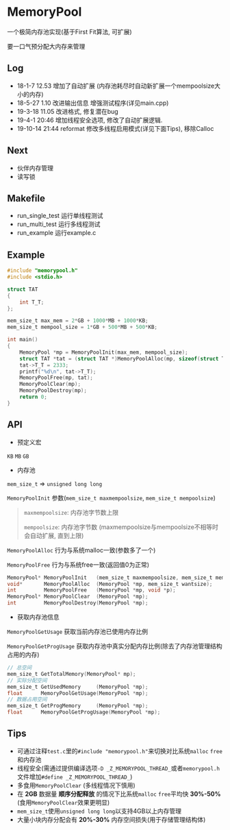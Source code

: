 # MemoryPool

一个极简内存池实现(基于First Fit算法, 可扩展)

要一口气预分配大内存来管理

## Log

- 18-1-7 12.53 增加了自动扩展 (内存池耗尽时自动新扩展一个mempoolsize大小的内存)
- 18-5-27 1.10 改进输出信息 增强测试程序(详见main.cpp)
- 19-3-18 11.05 改进格式, 修复潜在bug
- 19-4-1 20:46 增加线程安全选项, 修改了自动扩展逻辑.
- 19-10-14 21:44 reformat 修改多线程启用模式(详见下面Tips), 移除Calloc

## Next

- 伙伴内存管理
- 读写锁

## Makefile
- run_single_test 运行单线程测试
- run_multi_test 运行多线程测试
- run_example 运行example.c

## Example

~~~c
#include "memorypool.h"
#include <stdio.h>

struct TAT
{
    int T_T;
};

mem_size_t max_mem = 2*GB + 1000*MB + 1000*KB;
mem_size_t mempool_size = 1*GB + 500*MB + 500*KB;

int main()
{
    MemoryPool *mp = MemoryPoolInit(max_mem, mempool_size);
    struct TAT *tat = (struct TAT *)MemoryPoolAlloc(mp, sizeof(struct TAT));
    tat->T_T = 2333;
    printf("%d\n", tat->T_T);
    MemoryPoolFree(mp, tat);
    MemoryPoolClear(mp);
    MemoryPoolDestroy(mp);
    return 0;
}
~~~

## API

- 预定义宏

`KB` `MB` `GB`

- 内存池

`mem_size_t` => `unsigned long long`

`MemoryPoolInit` 参数(`mem_size_t maxmempoolsize`, `mem_size_t mempoolsize`)

> `maxmempoolsize`: 内存池字节数上限
>
> `mempoolsize`: 内存池字节数 (maxmempoolsize与mempoolsize不相等时会自动扩展, 直到上限)
>

`MemoryPoolAlloc` 行为与系统malloc一致(参数多了一个)

`MemoryPoolFree` 行为与系统free一致(返回值0为正常)

~~~c
MemoryPool* MemoryPoolInit   (mem_size_t maxmempoolsize, mem_size_t mempoolsize);
void*       MemoryPoolAlloc  (MemoryPool *mp, mem_size_t wantsize);
int         MemoryPoolFree   (MemoryPool *mp, void *p);
MemoryPool* MemoryPoolClear  (MemoryPool *mp);
int         MemoryPoolDestroy(MemoryPool *mp);
~~~

- 获取内存池信息

`MemoryPoolGetUsage` 获取当前内存池已使用内存比例

`MemoryPoolGetProgUsage` 获取内存池中真实分配内存比例(除去了内存池管理结构占用的内存)

~~~c
// 总空间
mem_size_t GetTotalMemory(MemoryPool* mp);
// 实际分配空间
mem_size_t GetUsedMemory     (MemoryPool *mp);
float      MemoryPoolGetUsage(MemoryPool *mp);
// 数据占用空间
mem_size_t GetProgMemory     (MemoryPool *mp);
float      MemoryPoolGetProgUsage(MemoryPool *mp);
~~~

## Tips

- 可通过注释`test.c`里的`#include "memorypool.h"`来切换对比系统`malloc` `free`和内存池
- 线程安全(需通过提供编译选项`-D _Z_MEMORYPOOL_THREAD_`或者`memorypool.h`文件增加`#define _Z_MEMORYPOOL_THREAD_`)
- 多食用`MemoryPoolClear` (多线程情况下慎用)
- 在 **2GB** 数据量 **顺序分配释放** 的情况下比系统`malloc` `free`平均快 **30%-50%** (食用`MemoryPoolClear`效果更明显)
- `mem_size_t`使用`unsigned long long`以支持4GB以上内存管理
- 大量小块内存分配会有 **20%-30%** 内存空间损失(用于存储管理结构体)
